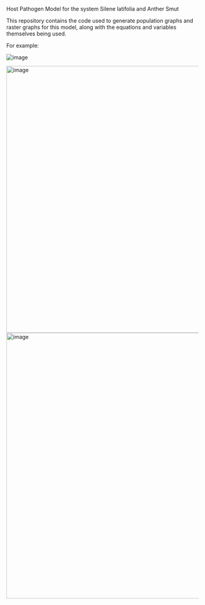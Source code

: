 Host Pathogen Model for the system Silene latifolia and Anther Smut

This repository contains the code used to generate population graphs and raster graphs for this model, along with the equations and variables themselves being used.

For example:

![image](https://github.com/user-attachments/assets/b5abef7a-3445-481b-a6ac-7f4087dcba5f)

<img width="698" alt="image" src="https://github.com/user-attachments/assets/a7a4c725-8758-4a50-83b0-7a8e73cf53ec">

<img width="695" alt="image" src="https://github.com/user-attachments/assets/202ce9b2-5d57-4a27-b301-4b9bb3dc1392">

